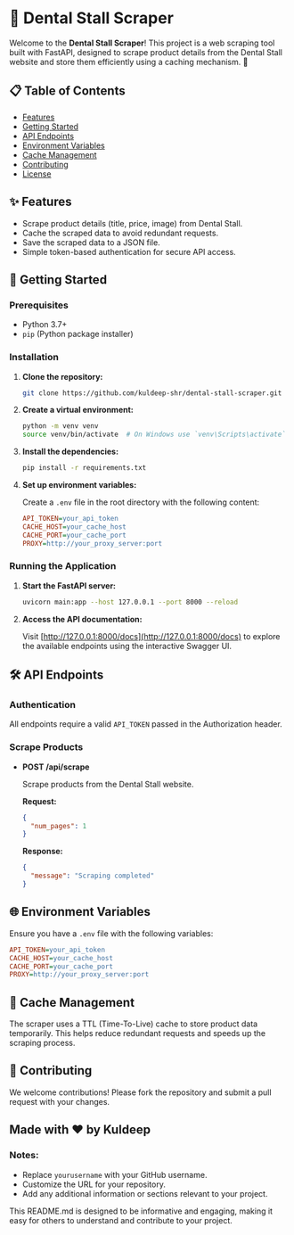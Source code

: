 # 🦷 Dental Stall Scraper

Welcome to the **Dental Stall Scraper**! This project is a web scraping tool built with FastAPI, designed to scrape product details from the Dental Stall website and store them efficiently using a caching mechanism. 🚀

## 📋 Table of Contents

- [Features](#features)
- [Getting Started](#getting-started)
- [API Endpoints](#api-endpoints)
- [Environment Variables](#environment-variables)
- [Cache Management](#cache-management)
- [Contributing](#contributing)
- [License](#license)

## ✨ Features

- Scrape product details (title, price, image) from Dental Stall.
- Cache the scraped data to avoid redundant requests.
- Save the scraped data to a JSON file.
- Simple token-based authentication for secure API access.

## 🚀 Getting Started

### Prerequisites

- Python 3.7+
- `pip` (Python package installer)

### Installation

1. **Clone the repository:**

   ```bash
   git clone https://github.com/kuldeep-shr/dental-stall-scraper.git

   ```

2. **Create a virtual environment:**

   ```bash
   python -m venv venv
   source venv/bin/activate  # On Windows use `venv\Scripts\activate`
   ```

3. **Install the dependencies:**

   ```bash
   pip install -r requirements.txt
   ```

4. **Set up environment variables:**

   Create a `.env` file in the root directory with the following content:

   ```ini
   API_TOKEN=your_api_token
   CACHE_HOST=your_cache_host
   CACHE_PORT=your_cache_port
   PROXY=http://your_proxy_server:port
   ```

### Running the Application

1. **Start the FastAPI server:**

   ```bash
   uvicorn main:app --host 127.0.0.1 --port 8000 --reload
   ```

2. **Access the API documentation:**

   Visit [http://127.0.0.1:8000/docs](http://127.0.0.1:8000/docs) to explore the available endpoints using the interactive Swagger UI.

## 🛠 API Endpoints

### Authentication

All endpoints require a valid `API_TOKEN` passed in the Authorization header.

### Scrape Products

- **POST /api/scrape**

  Scrape products from the Dental Stall website.

  **Request:**

  ```json
  {
    "num_pages": 1
  }
  ```

  **Response:**

  ```json
  {
    "message": "Scraping completed"
  }
  ```

## 🌐 Environment Variables

Ensure you have a `.env` file with the following variables:

```ini
API_TOKEN=your_api_token
CACHE_HOST=your_cache_host
CACHE_PORT=your_cache_port
PROXY=http://your_proxy_server:port
```

## 🔄 Cache Management

The scraper uses a TTL (Time-To-Live) cache to store product data temporarily. This helps reduce redundant requests and speeds up the scraping process.

## 🤝 Contributing

We welcome contributions! Please fork the repository and submit a pull request with your changes.

## Made with ❤️ by Kuldeep

### Notes:

- Replace `yourusername` with your GitHub username.
- Customize the URL for your repository.
- Add any additional information or sections relevant to your project.

This README.md is designed to be informative and engaging, making it easy for others to understand and contribute to your project.
